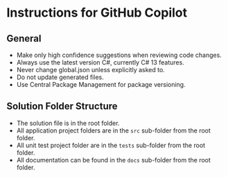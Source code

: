 # Instructions for GitHub Copilot

## General

* Make only high confidence suggestions when reviewing code changes.
* Always use the latest version C#, currently C# 13 features.
* Never change global.json unless explicitly asked to.
* Do not update generated files.
* Use Central Package Management for package versioning.

## Solution Folder Structure

* The solution file is in the root folder.
* All application project folders are in the `src` sub-folder from the root folder.
* All unit test project folder are in the `tests` sub-folder from the root folder.
* All documentation can be found in the `docs` sub-folder from the root folder.

